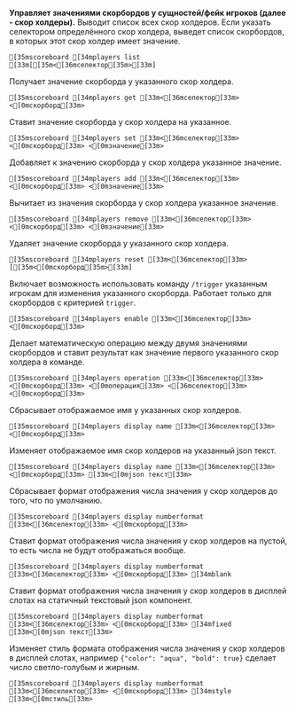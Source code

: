 **Управляет значениями скорбордов у сущностей/фейк игроков (далее - скор холдеры).**
Выводит список всех скор холдеров. Если указать селектором определённого скор холдера, выведет список скорбордов, в которых этот скор холдер имеет значение.
```ansi
[35mscoreboard [34mplayers list [33m[[35m<[36mселектор[35m>[33m]
```
Получает значение скорборда у указанного скор холдера.
```ansi
[35mscoreboard [34mplayers get [33m<[36mселектор[33m> <[0mскорборд[33m>
```
Ставит значение скорборда у скор холдера на указанное.
```ansi
[35mscoreboard [34mplayers set [33m<[36mселектор[33m> <[0mскорборд[33m> <[0mзначение[33m>
```
Добавляет к значению скорборда у скор холдера указанное значение.
```ansi
[35mscoreboard [34mplayers add [33m<[36mселектор[33m> <[0mскорборд[33m> <[0mзначение[33m>
```
Вычитает из значения скорборда у скор холдера указанное значение.
```ansi
[35mscoreboard [34mplayers remove [33m<[36mселектор[33m> <[0mскорборд[33m> <[0mзначение[33m>
```
Удаляет значение скорборда у указанного скор холдера.
```ansi
[35mscoreboard [34mplayers reset [33m<[36mселектор[33m> [[35m<[0mскорборд[35m>[33m]
```
Включает возможность использовать команду `/trigger` указанным игрокам для изменения указанного скорборда. Работает только для скорбордов с критерией `trigger`.
```ansi
[35mscoreboard [34mplayers enable [33m<[36mселектор[33m> <[0mскорборд[33m>
```
Делает математическую операцию между двумя значениями скорбордов и ставит результат как значение первого указанного скор холдера в команде.
```ansi
[35mscoreboard [34mplayers operation [33m<[36mселектор[33m> <[0mскорборд[33m> <[0mоперация[33m> <[36mселектор[33m> <[0mскорборд[33m>
```
Сбрасывает отображаемое имя у указанных скор холдеров.
```ansi
[35mscoreboard [34mplayers display name [33m<[36mселектор[33m> <[0mскорборд[33m>
```
Изменяет отображаемое имя скор холдеров на указанный json текст.
```ansi
[35mscoreboard [34mplayers display name [33m<[36mселектор[33m> <[0mскорборд[33m> [33m<[0mjson текст[33m>
```
Сбрасывает формат отображения числа значения у скор холдеров до того, что по умолчанию. 
```ansi
[35mscoreboard [34mplayers display numberformat [33m<[36mселектор[33m> <[0mскорборд[33m>
```
Ставит формат отображения числа значения у скор холдеров на пустой, то есть числа не будут отображаться вообще.
```ansi
[35mscoreboard [34mplayers display numberformat [33m<[36mселектор[33m> <[0mскорборд[33m> [34mblank
```
Ставит формат отображения числа значения у скор холдеров в дисплей слотах на статичный текстовый json компонент.
```ansi
[35mscoreboard [34mplayers display numberformat [33m<[36mселектор[33m> <[0mскорборд[33m> [34mfixed [33m<[0mjson текст[33m>
```
Изменяет стиль формата отображения числа значения у скор холдеров в дисплей слотах, например `{"color": "aqua", "bold": true}` сделает число светло-голубым и жирным.
```ansi
[35mscoreboard [34mplayers display numberformat [33m<[36mселектор[33m> <[0mскорборд[33m> [34mstyle [33m<[0mстиль[33m>
```